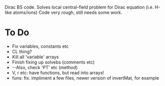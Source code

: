 Dirac BS code.
Solves local central-field problem for Dirac equation
(i.e. H-like atoms/ions)
Code very rough, still needs some work.



# To Do 

 * Fix variables, constants etc
 * CL thing?
 * Kill all 'variable' arrays
 * Finish fixing up solvebs (comments etc)
 * --Also, check 'PT' etc (method)
 * V, r etc: have functions, but read into arrays!
 * funs: fix. impliment a few files, newer version of invertMat, for example
